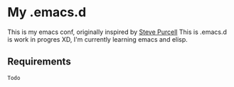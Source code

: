 # My .emacs.d

This is my emacs conf, originally inspired by [Steve Purcell](git@github.com:purcell/emacs.d.git)
This is .emacs.d is work in progres XD,  I'm currently learning emacs and elisp.


## Requirements

    Todo

